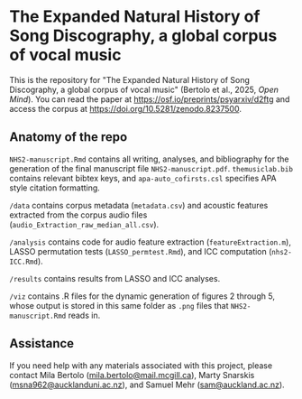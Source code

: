 # The Expanded Natural History of Song Discography, a global corpus of vocal music

This is the repository for  "The Expanded Natural History of Song Discography, a global corpus of vocal music" (Bertolo et al., 2025, *Open Mind*). You can read the paper at https://osf.io/preprints/psyarxiv/d2ftg and access the corpus at https://doi.org/10.5281/zenodo.8237500.

## Anatomy of the repo 
`NHS2-manuscript.Rmd` contains all writing, analyses, and bibliography for the generation of the final manuscript file `NHS2-manuscript.pdf`. `themusiclab.bib` contains relevant bibtex keys, and `apa-auto_cofirsts.csl` specifies APA style citation formatting. 

`/data` contains corpus metadata (`metadata.csv`) and acoustic features extracted from the corpus audio files (`audio_Extraction_raw_median_all.csv`).

`/analysis` contains code for audio feature extraction (`featureExtraction.m`), LASSO permutation tests (`LASSO_permtest.Rmd`), and ICC computation (`nhs2-ICC.Rmd`).

`/results` contains results from LASSO and ICC analyses.

`/viz` contains .R files for the dynamic generation of figures 2 through 5, whose output is stored in this same folder as `.png` files that `NHS2-manuscript.Rmd` reads in. 

## Assistance

If you need help with any materials associated with this project, please contact Mila Bertolo (mila.bertolo@mail.mcgill.ca), Marty Snarskis (msna962@aucklanduni.ac.nz), and Samuel Mehr (sam@auckland.ac.nz).
